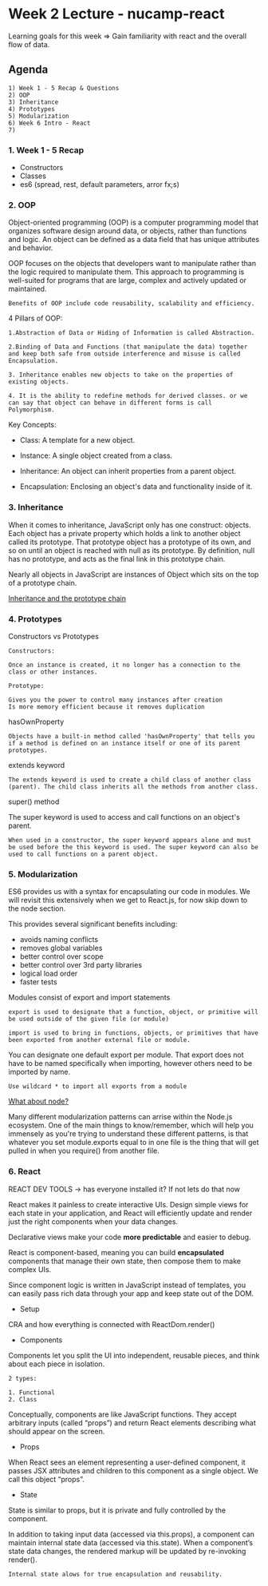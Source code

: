 # Week 2 Lecture - nucamp-react

Learning goals for this week => Gain familiarity with react and the overall flow of data.

## Agenda

    1) Week 1 - 5 Recap & Questions
    2) OOP
    3) Inheritance
    4) Prototypes
    5) Modularization
    6) Week 6 Intro - React
    7) 

### 1. Week 1 - 5 Recap

- Constructors
- Classes
- es6 (spread, rest, default parameters, arror fx;s)

### 2. OOP

Object-oriented programming (OOP) is a computer programming model that organizes software design around data, or objects, rather than functions and logic. An object can be defined as a data field that has unique attributes and behavior.

OOP focuses on the objects that developers want to manipulate rather than the logic required to manipulate them. This approach to programming is well-suited for programs that are large, complex and actively updated or maintained.

    Benefits of OOP include code reusability, scalability and efficiency.

4 Pillars of OOP:

    1.Abstraction of Data or Hiding of Information is called Abstraction.

    2.Binding of Data and Functions (that manipulate the data) together and keep both safe from outside interference and misuse is called Encapsulation.

    3. Inheritance enables new objects to take on the properties of existing objects.

    4. It is the ability to redefine methods for derived classes. or we can say that object can behave in different forms is call Polymorphism.

Key Concepts:

- Class: A template for a new object.

- Instance: A single object created from a class.

- Inheritance: An object can inherit properties from a parent object.

- Encapsulation: Enclosing an object's data and functionality inside of it.

### 3. Inheritance

When it comes to inheritance, JavaScript only has one construct: objects. Each object has a private property which holds a link to another object called its prototype. That prototype object has a prototype of its own, and so on until an object is reached with null as its prototype. By definition, null has no prototype, and acts as the final link in this prototype chain.

Nearly all objects in JavaScript are instances of Object which sits on the top of a prototype chain.

[Inheritance and the prototype chain](https://developer.mozilla.org/en-US/docs/Web/JavaScript/Inheritance_and_the_prototype_chain)

### 4. Prototypes

Constructors vs Prototypes

    Constructors:

    Once an instance is created, it no longer has a connection to the class or other instances.

    Prototype:

    Gives you the power to control many instances after creation
    Is more memory efficient because it removes duplication

hasOwnProperty

    Objects have a built-in method called 'hasOwnProperty' that tells you if a method is defined on an instance itself or one of its parent prototypes.

extends keyword

    The extends keyword is used to create a child class of another class (parent). The child class inherits all the methods from another class.

super() method

The super keyword is used to access and call functions on an object's parent.

    When used in a constructor, the super keyword appears alone and must be used before the this keyword is used. The super keyword can also be used to call functions on a parent object.

### 5. Modularization

ES6 provides us with a syntax for encapsulating our code in modules. We will revisit this extensively when we get to React.js, for now skip down to the node section.

This provides several significant benefits including:

- avoids naming conflicts
- removes global variables
- better control over scope
- better control over 3rd party libraries
- logical load order
- faster tests

Modules consist of export and import statements

    export is used to designate that a function, object, or primitive will be used outside of the given file (or module)

    import is used to bring in functions, objects, or primitives that have been exported from another external file or module.

You can designate one default export per module. That export does not have to be named specifically when importing, however others need to be imported by name.

    Use wildcard * to import all exports from a module

[What about node?](https://coursework.vschool.io/node-module-patterns/)

Many different modularization patterns can arrise within the Node.js ecosystem. One of the main things to know/remember, which will help you immensely as you're trying to understand these different patterns, is that whatever you set module.exports equal to in one file is the thing that will get pulled in when you require() from another file.

### 6. React

REACT DEV TOOLS -> has everyone installed it? If not lets do that now

React makes it painless to create interactive UIs. Design simple views for each state in your application, and React will efficiently update and render just the right components when your data changes.

Declarative views make your code **more predictable** and easier to debug.

React is component-based, meaning you can build **encapsulated** components that manage their own state, then compose them to make complex UIs.

Since component logic is written in JavaScript instead of templates, you can easily pass rich data through your app and keep state out of the DOM.

- Setup

CRA and how everything is connected with ReactDom.render()

- Components

Components let you split the UI into independent, reusable pieces, and think about each piece in isolation.

    2 types:

    1. Functional
    2. Class

Conceptually, components are like JavaScript functions. They accept arbitrary inputs (called “props”) and return React elements describing what should appear on the screen.

- Props

When React sees an element representing a user-defined component, it passes JSX attributes and children to this component as a single object. We call this object “props”.

- State

State is similar to props, but it is private and fully controlled by the component.

In addition to taking input data (accessed via this.props), a component can maintain internal state data (accessed via this.state). When a component’s state data changes, the rendered markup will be updated by re-invoking render().

    Internal state alows for true encapsulation and reusability.

